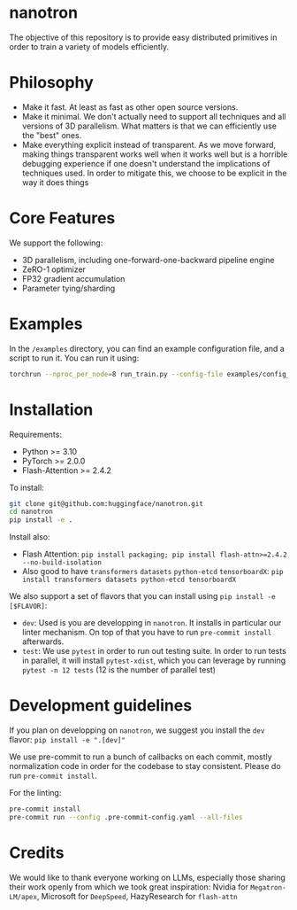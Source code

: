 # nanotron

The objective of this repository is to provide easy distributed primitives in order to train a variety of models efficiently.

# Philosophy

- Make it fast. At least as fast as other open source versions.
- Make it minimal. We don't actually need to support all techniques and all versions of 3D parallelism. What matters is that we can efficiently use the "best" ones.
- Make everything explicit instead of transparent. As we move forward, making things transparent works well when it works well but is a horrible debugging experience if one doesn't understand the implications of techniques used. In order to mitigate this, we choose to be explicit in the way it does things

# Core Features

We support the following:
 - 3D parallelism, including one-forward-one-backward pipeline engine
 - ZeRO-1 optimizer
 - FP32 gradient accumulation
 - Parameter tying/sharding

# Examples

In the `/examples` directory, you can find an example configuration file, and a script to run it. You can run it using:
```bash
torchrun --nproc_per_node=8 run_train.py --config-file examples/config_tiny_llama.yaml
```

# Installation

Requirements:
 - Python >= 3.10
 - PyTorch >= 2.0.0
 - Flash-Attention >= 2.4.2

To install:
```bash
git clone git@github.com:huggingface/nanotron.git
cd nanotron
pip install -e .
```

Install also:
- Flash Attention: `pip install packaging; pip install flash-attn>=2.4.2  --no-build-isolation`
- Also good to have `transformers` `datasets` `python-etcd` `tensorboardX`: `pip install transformers datasets python-etcd tensorboardX`


We also support a set of flavors that you can install using `pip install -e [$FLAVOR]`:
 - `dev`: Used is you are developping in `nanotron`. It installs in particular our linter mechanism. On top of that you have to run `pre-commit install` afterwards.
 - `test`: We use `pytest` in order to run out testing suite. In order to run tests in parallel, it will install `pytest-xdist`, which you can leverage by running `pytest -n 12 tests` (12 is the number of parallel test)


# Development guidelines

If you plan on developping on `nanotron`, we suggest you install the `dev` flavor: `pip install -e ".[dev]"`

We use pre-commit to run a bunch of callbacks on each commit, mostly normalization code in order for the codebase to stay consistent. Please do run `pre-commit install`.

For the linting:
```bash
pre-commit install
pre-commit run --config .pre-commit-config.yaml --all-files
```

# Credits

We would like to thank everyone working on LLMs, especially those sharing their work openly from which we took great inspiration: Nvidia for `Megatron-LM/apex`, Microsoft for `DeepSpeed`, HazyResearch for `flash-attn`
